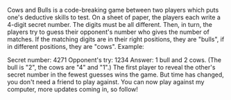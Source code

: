 Cows and Bulls is a code-breaking game between two players which puts one's deductive skills to test.
On a sheet of paper, the players each write a 4-digit secret number. The digits must be all different. Then, in turn, the players try to guess their opponent's number who gives the number of matches. If the matching digits are in their right positions, they are "bulls", if in different positions, they are "cows". Example:

Secret number: 4271
Opponent's try: 1234
Answer: 1 bull and 2 cows. (The bull is "2", the cows are "4" and "1".)
The first player to reveal the other's secret number in the fewest guesses wins the game.
But time has changed, you don't need a friend to play against. You can now play against my computer, more updates coming in, so follow!

